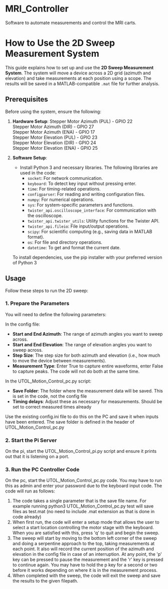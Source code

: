 # MRI_Controller
Software to automate measurements and control the MRI carts.

# How to Use the 2D Sweep Measurement System

This guide explains how to set up and use the **2D Sweep Measurement System**. The system will move a device across a 2D grid (azimuth and elevation) and take measurements at each position using a scope. The results will be saved in a MATLAB-compatible `.mat` file for further analysis.

## Prerequisites

Before using the system, ensure the following:

1. **Hardware Setup**:
Stepper Motor Azimuth (PUL) - GPIO 22   
Stepper Motor Azimuth (DIR) - GPIO 27       
Stepper Motor Azimuth (ENA) - GPIO 17  
Stepper Motor Elevation (PUL) - GPIO 23   
Stepper Motor Elevation (DIR) - GPIO 24     
Stepper Motor Elevation (ENA) - GPIO 25   

2. **Software Setup**:
    - Install Python 3 and necessary libraries. The following libraries are used in the code:
      - `socket`: For network communication.
      - `keyboard`: To detect key input without pressing enter.
      - `time`: For timing-related operations.
      - `configparser`: For reading and writing configuration files.
      - `numpy`: For numerical operations.
      - `sys`: For system-specific parameters and functions.
      - `twister_api.oscilloscope_interface`: For communication with the oscilloscope.
      - `twister_api.twister_utils`: Utility functions for the Twister API.
      - `twister_api.fileio`: File input/output operations.
      - `scipy`: For scientific computing (e.g., saving data in MATLAB format).
      - `os`: For file and directory operations.
      - `datetime`: To get and format the current date.

    To install dependencies, use the pip installer with your preferred version of Python 3


## Usage

Follow these steps to run the 2D sweep:

### 1. **Prepare the Parameters**

You will need to define the following parameters:

In the config file:
- **Start and End Azimuth**: The range of azimuth angles you want to sweep across.
- **Start and End Elevation**: The range of elevation angles you want to sweep across.
- **Step Size**: The step size for both azimuth and elevation (i.e., how much to move the device between measurements).
- **Measurement Type**: Enter True to capture entire waveforms, enter False to capture peaks. The code will not do both at the same time.

In the UTOL_Motion_Control_pc.py script:
- **Save Folder**: The folder where the measurement data will be saved. This is set in the code, not the config file
- **Timing delays**: Adjust these as necessary for measurements. Should be set to correct measured times already

Use the existing config.ini file to do this on the PC and save it when inputs have been entered. The save folder is defined in the header of UTOL_Motion_Control_pc.py

### 2. **Start the Pi Server**
On the pi, start the UTOL_Motion_Control_pi.py script and ensure it prints out that it is listening on a port.

### 3. **Run the PC Controller Code**
On the pc, start the UTOL_Motion_Control_pc.py code. You may have to run this as admin and enter your password due to the keyboard input code. The code will run as follows:
1. The code takes a single parameter that is the save file name. For example running python3 UTOL_Motion_Control_pc.py test will save files as test.mat (no need to include .mat extension as that is done in code already)
2. When first run, the code will enter a setup mode that allows the user to select a start location controlling the motor stage with the keyboard. When you are satisfied with this, press 'q' to quit and begin the sweep.
3. The sweep will start by moving to the bottom left corner of the sweep and doing a serpentine approach to the top, taking measurements at each point. It also will record the current position of the azimuth and elevation in the config file in case of an interruption. At any point, the 'p' key can be pressed to pause the measurement and the 'r' key is pressed to continue again. You may have to hold the p key for a second or two before it works depending on where it is in the measurement process.
4. When completed with the sweep, the code will exit the sweep and save the results to the given filepath.
